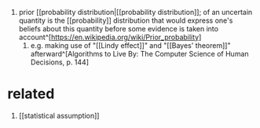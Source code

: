 1. prior [[probability distribution|[[probability distribution]]; of an uncertain quantity is the [[probability]] distribution that would express one's beliefs about this quantity before some evidence is taken into account^[https://en.wikipedia.org/wiki/Prior_probability]
	1. e.g. making use of "[[Lindy effect]]" and "[[Bayes' theorem]]" afterward^[Algorithms to Live By: The Computer Science of Human Decisions, p. 144]

# related
1. [[statistical assumption]]